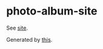 # photo-album-site

See [site](https://eidoom.github.io/photo-album-site/).

Generated by [this](https://github.com/eidoom/photo-album).